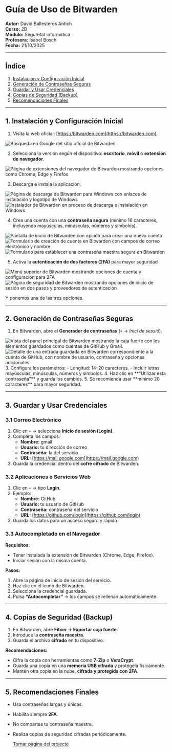 # Guía de Uso de Bitwarden

**Autor:** David Ballesteros Antich  
**Curso:** 2B  
**Módulo:** Seguretat informàtica  
**Profesora:** Isabel Bosch  
**Fecha:** 21/10/2025  

---

## Índice
1. [Instalación y Configuración Inicial](#1-instalación-y-configuración-inicial)
2. [Generación de Contraseñas Seguras](#2-generación-de-contraseñas-seguras)
3. [Guardar y Usar Credenciales](#3-guardar-y-usar-credenciales)
4. [Copias de Seguridad (Backup)](#4-copias-de-seguridad-backup)
5. [Recomendaciones Finales](#5-recomendaciones-finales)

---

## 1. Instalación y Configuración Inicial

1. Visita la web oficial: [https://bitwarden.com](https://bitwarden.com).

<img src="img/imagen 1.png" alt="Búsqueda en Google del sitio oficial de Bitwarden">

2. Selecciona la versión según el dispositivo: **escritorio**, **móvil** o **extensión de navegador**.

<img src="img/imagen 2.png" alt="Página de extensiones del navegador de Bitwarden mostrando opciones como Chrome, Edge y Firefox">
  
3. Descarga e instala la aplicación.

<img src="img/imagen 3.png" alt="Página de descarga de Bitwarden para Windows con enlaces de instalación y logotipo de Windows">

<img src="img/imagen 4.png" alt="Instalador de Bitwarden en proceso de descarga e instalación en Windows"> 

4. Crea una cuenta con una **contraseña segura** (mínimo 16 caracteres, incluyendo mayúsculas, minúsculas, números y símbolos).

<img src="img/imagen 5.png" alt="Pantalla de inicio de Bitwarden con opción para crear una nueva cuenta">

<img src="img/imagen 6.png" alt="Formulario de creación de cuenta en Bitwarden con campos de correo electrónico y nombre">

<img src="img/imagen 7.png" alt="Formulario para establecer una contraseña maestra segura en Bitwarden">

5. Activa la **autenticación de dos factores (2FA)** para mayor seguridad

<img src="img/imagen 8.png" alt="Menú superior de Bitwarden mostrando opciones de cuenta y configuración para 2FA">

<img src="img/imagen 9.png" alt="Página de seguridad de Bitwarden mostrando opciones de inicio de sesión en dos pasos y proveedores de autenticación">

Y ponemos una de las tres opciones.


---

## 2. Generación de Contraseñas Seguras

1. En Bitwarden, abre el **Generador de contraseñas** (`+` → *Inici de sessió*).
   
<img src="img/imagen 10.png" alt="Vista del panel principal de Bitwarden mostrando la caja fuerte con los elementos guardados como cuentas de GitHub y Gmail.">
<img src="img/imagen 11.png" alt="Detalle de una entrada guardada en Bitwarden correspondiente a la cuenta de GitHub, con nombre de usuario, contraseña y opciones adicionales.">
3. Configura los parámetros:  
   - Longitud: 14–20 caracteres.  
   - Incluir letras mayúsculas, minúsculas, números y símbolos.  
4. Haz clic en **“Utilizar esta contraseña”** y guarda los cambios.  
5. Se recomienda usar **mínimo 20 caracteres** para mayor seguridad.  

---

## 3. Guardar y Usar Credenciales

### 3.1 Correo Electrónico

1. Clic en `+` → selecciona **Inicio de sesión (Login)**.  
2. Completa los campos:
   - **Nombre:** gmail  
   - **Usuario:** tu dirección de correo  
   - **Contraseña:** la del servicio  
   - **URL:** [https://mail.google.com](https://mail.google.com)  
3. Guarda la credencial dentro del **cofre cifrado** de Bitwarden.

### 3.2 Aplicaciones o Servicios Web

1. Clic en `+` → tipo **Login**.  
2. Ejemplo:  
   - **Nombre:** GitHub  
   - **Usuario:** tu usuario de GitHub  
   - **Contraseña:** contraseña del servicio  
   - **URL:** [https://github.com/login](https://github.com/login)  
3. Guarda los datos para un acceso seguro y rápido.

### 3.3 Autocompletado en el Navegador

**Requisitos:**
- Tener instalada la extensión de Bitwarden (Chrome, Edge, Firefox).  
- Iniciar sesión con la misma cuenta.

**Pasos:**
1. Abre la página de inicio de sesión del servicio.  
2. Haz clic en el icono de Bitwarden.  
3. Selecciona la credencial guardada.  
4. Pulsa **“Autocompletar”** → los campos se rellenan automáticamente.  

---

## 4. Copias de Seguridad (Backup)

1. En Bitwarden, abre **Fitxer → Exportar caja fuerte**.  
2. Introduce la **contraseña maestra**.  
3. Guarda el archivo **cifrado** en tu dispositivo.

**Recomendaciones:**
- Cifra la copia con herramientas como **7-Zip** o **VeraCrypt**.  
- Guarda una copia en una **memoria USB cifrada** y protégela físicamente.  
- Mantén otra copia en la nube, **cifrada y protegida con 2FA**.

---

## 5. Recomendaciones Finales

- Usa contraseñas largas y únicas.  
- Habilita siempre **2FA**.  
- No compartas tu contraseña maestra.  
- Realiza copias de seguridad cifradas periódicamente.


  [Tornar pàgina del projecte](../README.md)

